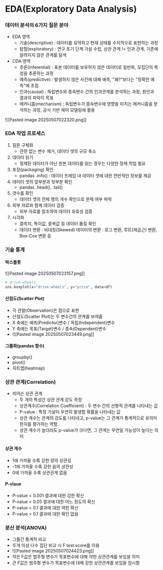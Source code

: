 # EDA(Exploratory Data Analysis)

### 데이터 분석의 6가지 질문 분야
- EDA 영역
	- 기술(descriptive) : 데이터를 요약하고 현재 상태를 수치적으로 표현하는 과정
	- 탐험(exploratory) : 연구 초기 단계 가설 수립, 상관 관계 != 인과 관계, 기존에 알려지지 않은 관계를 탐색
- CDA 영역
	- 추론(inferential) : 표본 데이터를 보유하지 않은 데이터로 일반화, 모집단의 특성을 추론하는 과정
	- 예측(predictive) : 발생하지 않은 사건에 대해 예측, "왜?"보다는 "정확한 예측"에 초점
	- 인과(causal) : 독립변수와 종속변수 간의 인과관계를 분석하는 과정, 원인과 결과의 파악이 목표
	- 메커니즘(mechanism) : 독립변수가 종속변수에 영향을 미치는 메커니즘을 분석하는 과정, 공식 기반 제어 모델링에 활용

![[Pasted image 20250507022320.png]]

### EDA 작업 프로세스
1. 질문 구체화
	- 관련 없는 변수 제거, 데이터 셋의 규모 축소 
2. 데이터 읽기
	- 정제된 데이터가 아닌 원본 데이터를 읽는 경우는 다양한 정제 작업 필요
3. 포장(packaging) 확인
	- pandas .info() : 데이터 프레임 내 데이터 셋에 대한 전반적인 정보를 제공
4. 데이터 셋의 앞부분과 뒷부분 확인
	- pandas .head(), .tail()
5. 갯수를 확인
	- 데이터 셋의 전체 행의 개수 확인으로 문제 여부 파악
6. 외부 자료와 함께 데이터 검증
	- 외부 자료를 참조하여 데이터 유효성 검증
7. 시각화
	- 결측치, 특이값, 중복값 등 데이터 품질 확인
	- 데이터 변환 : 비대칭(Skewed) 데이터의 변환 : 로그 변환, 루트(제곱근) 변환, Box-Cox 변환 등

### 기술 통계
#### 박스플롯
![[Pasted image 20250507023157.png]]
```python
# drive-wheels
sns.boxplot(x="drive-wheels", y="price", data=df)
```


#### 산점도(Scatter Plot)
- 각 관찰(Observation)은 점으로 표현
- 산점도(Scatter Plot)는 두 변수간의 관계를 보여줌
- X 축에는 예측(Predictor)변수 / 독립(Independent)변수
- Y 축에는 목표(Target)변수 / 종속(Dependent)변수
- ![[Pasted image 20250507023449.png]]
#### 그룹화(pandas 함수)
- groupby()
- pivot()
- 히트맵(heatmap)

### 상관 관계(Correlation)
- 피어슨 상관 관계
	- 두 개의 특성간 상관 관계 강도 측정
	- 상관계수(Correlation Coefficient) : 두 변수 간의 선형적 관계를 나타내는 값
	- P-value : 특정 가설이 우연히 발생할 확률을 나타내는 값
	- 상관 계수는 관계의 강도를 나타내고, p-value는 그 관계가 통계적으로 유의미한지를 평가하는 역할. 
	- 상관 계수가 높더라도 p-value가 크다면, 그 관계는 우연일 가능성이 높다는 의미

#### 상관 계수
- 1에 가까울 수록 강한 양의 상관성
- -1에 가까울 수록 강한 음의 상관성
- 0에 가까울 수록 상관관계 없음

#### P-vlaue
- P-value < 0.001 결과에 대한 강한 확신 
-  P-value < 0.05 결과에 대한 어느 정도의 확신 
- P-value < 0.1 결과에 대한 약한 확신 
- P-value > 0.1 결과에 대한 확인 없음

### 분산 분석(ANOVA)
- 그룹간 통계적 비교
- 두개 이상 다수 집단 비교 시 F test score를 이용
- ![[Pasted image 20250507024423.png]]
- 작은 F값은 범주형 변수가 목표변수에 대해 약한 상관관계를 보임을 의미
- 큰 F값은 범주형 변수가 목표변수에 대해 강한 상관관계를 보임을 암시함